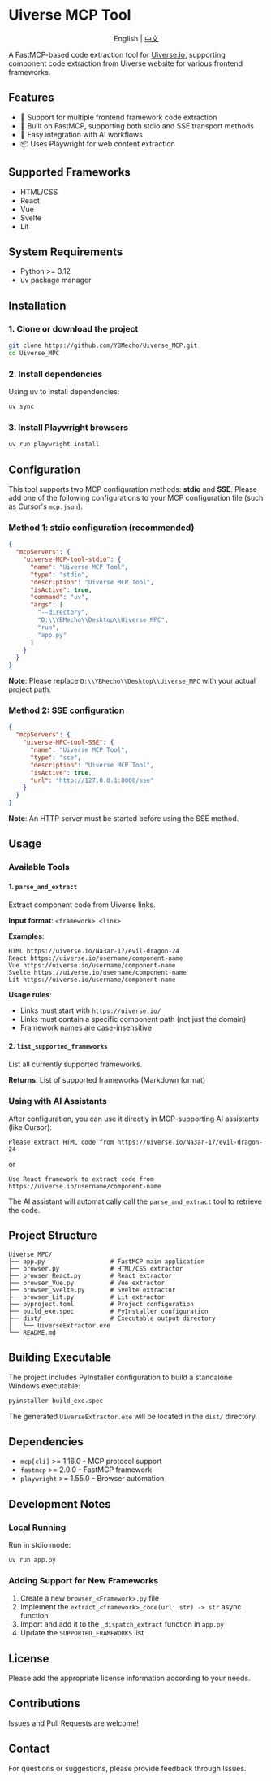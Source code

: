 # Uiverse MCP Tool

<p align="center">English | <a href="README_zh.md">中文</a>

A FastMCP-based code extraction tool for [Uiverse.io](https://uiverse.io/), supporting component code extraction from Uiverse website for various frontend frameworks.

## Features

- 🎨 Support for multiple frontend framework code extraction
- 🚀 Built on FastMCP, supporting both stdio and SSE transport methods
- 🔧 Easy integration with AI workflows
- 📦 Uses Playwright for web content extraction

## Supported Frameworks

- HTML/CSS
- React
- Vue
- Svelte
- Lit

## System Requirements

- Python >= 3.12
- uv package manager

## Installation

### 1. Clone or download the project

```bash
git clone https://github.com/YBMecho/Uiverse_MCP.git
cd Uiverse_MPC
```

### 2. Install dependencies

Using uv to install dependencies:

```bash
uv sync
```

### 3. Install Playwright browsers

```bash
uv run playwright install
```

## Configuration

This tool supports two MCP configuration methods: **stdio** and **SSE**. Please add one of the following configurations to your MCP configuration file (such as Cursor's `mcp.json`).

### Method 1: stdio configuration (recommended)

```json
{
  "mcpServers": {
    "uiverse-MCP-tool-stdio": {
      "name": "Uiverse MCP Tool",
      "type": "stdio",
      "description": "Uiverse MCP Tool",
      "isActive": true,
      "command": "uv",
      "args": [
        "--directory",
        "D:\\YBMecho\\Desktop\\Uiverse_MPC",
        "run",
        "app.py"
      ]
    }
  }
}
```

**Note**: Please replace `D:\\YBMecho\\Desktop\\Uiverse_MPC` with your actual project path.

### Method 2: SSE configuration

```json
{
  "mcpServers": {
    "uiverse-MPC-tool-SSE": {
      "name": "Uiverse MCP Tool",
      "type": "sse",
      "description": "Uiverse MCP Tool",
      "isActive": true,
      "url": "http://127.0.0.1:8000/sse"
    }
  }
}
```

**Note**: An HTTP server must be started before using the SSE method.

## Usage

### Available Tools

#### 1. `parse_and_extract`

Extract component code from Uiverse links.

**Input format**: `<framework> <link>`

**Examples**:

```
HTML https://uiverse.io/Na3ar-17/evil-dragon-24
React https://uiverse.io/username/component-name
Vue https://uiverse.io/username/component-name
Svelte https://uiverse.io/username/component-name
Lit https://uiverse.io/username/component-name
```

**Usage rules**:
- Links must start with `https://uiverse.io/`
- Links must contain a specific component path (not just the domain)
- Framework names are case-insensitive

#### 2. `list_supported_frameworks`

List all currently supported frameworks.

**Returns**: List of supported frameworks (Markdown format)

### Using with AI Assistants

After configuration, you can use it directly in MCP-supporting AI assistants (like Cursor):

```
Please extract HTML code from https://uiverse.io/Na3ar-17/evil-dragon-24
```

or

```
Use React framework to extract code from https://uiverse.io/username/component-name
```

The AI assistant will automatically call the `parse_and_extract` tool to retrieve the code.

## Project Structure

```
Uiverse_MPC/
├── app.py                  # FastMCP main application
├── browser.py              # HTML/CSS extractor
├── browser_React.py        # React extractor
├── browser_Vue.py          # Vue extractor
├── browser_Svelte.py       # Svelte extractor
├── browser_Lit.py          # Lit extractor
├── pyproject.toml          # Project configuration
├── build_exe.spec          # PyInstaller configuration
├── dist/                   # Executable output directory
│   └── UiverseExtractor.exe
└── README.md
```

## Building Executable

The project includes PyInstaller configuration to build a standalone Windows executable:

```bash
pyinstaller build_exe.spec
```

The generated `UiverseExtractor.exe` will be located in the `dist/` directory.

## Dependencies

- `mcp[cli]` >= 1.16.0 - MCP protocol support
- `fastmcp` >= 2.0.0 - FastMCP framework
- `playwright` >= 1.55.0 - Browser automation

## Development Notes

### Local Running

Run in stdio mode:

```bash
uv run app.py
```

### Adding Support for New Frameworks

1. Create a new `browser_<Framework>.py` file
2. Implement the `extract_<framework>_code(url: str) -> str` async function
3. Import and add it to the `_dispatch_extract` function in `app.py`
4. Update the `SUPPORTED_FRAMEWORKS` list

## License

Please add the appropriate license information according to your needs.

## Contributions

Issues and Pull Requests are welcome!

## Contact

For questions or suggestions, please provide feedback through Issues.